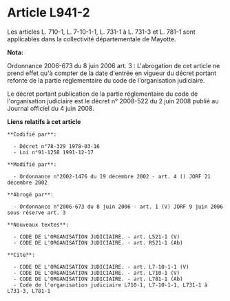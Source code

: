 # Article L941-2

Les articles L. 710-1, L. 7-10-1-1, L. 731-1 à L. 731-3 et L. 781-1 sont applicables dans la collectivité départementale de
Mayotte.

**Nota:**

Ordonnance 2006-673 du 8 juin 2006 art. 3 : L'abrogation de cet article ne prend effet qu'à compter de la date d'entrée en
vigueur du décret portant refonte de la partie réglementaire du code de l'organisation judiciaire.

Le décret portant publication de la partie réglementaire du code de l'organisation judiciaire est le décret n° 2008-522 du 2
juin 2008 publié au Journal officiel du 4 juin 2008.

**Liens relatifs à cet article**

	**Codifié par**:

	  - Décret n°78-329 1978-03-16
	  - Loi n°91-1258 1991-12-17

	**Modifié par**:

	  - Ordonnance n°2002-1476 du 19 décembre 2002 - art. 4 () JORF 21 décembre 2002

	**Abrogé par**:

	  - Ordonnance n°2006-673 du 8 juin 2006 - art. 1 (V) JORF 9 juin 2006 sous réserve art. 3

	**Nouveaux textes**:

	  - CODE DE L'ORGANISATION JUDICIAIRE. - art. L521-1 (V)
	  - CODE DE L'ORGANISATION JUDICIAIRE. - art. R521-1 (Ab)

	**Cite**:

	  - CODE DE L'ORGANISATION JUDICIAIRE. - art. L7-10-1-1 (V)
	  - CODE DE L'ORGANISATION JUDICIAIRE. - art. L710-1 (V)
	  - CODE DE L'ORGANISATION JUDICIAIRE. - art. L781-1 (Ab)
	  - Code de l'organisation judiciaire L710-1, L7-10-1-1, L731-1 à L731-3, L781-1
